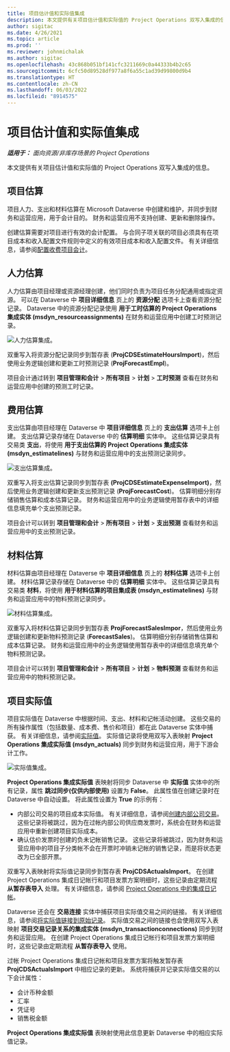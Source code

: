 ```yaml
---
title: 项目估计值和实际值集成
description: 本文提供有关项目估计值和实际值的 Project Operations 双写入集成的信息。
author: sigitac
ms.date: 4/26/2021
ms.topic: article
ms.prod: ''
ms.reviewer: johnmichalak
ms.author: sigitac
ms.openlocfilehash: 43c868b051bf141cfc3211669c0a44333b4b2c65
ms.sourcegitcommit: 6cfc50d89528df977a8f6a55c1ad39d99800d9b4
ms.translationtype: HT
ms.contentlocale: zh-CN
ms.lasthandoff: 06/03/2022
ms.locfileid: "8914575"
---
```

# <a name="project-estimates-and-actuals-integration"></a>项目估计值和实际值集成

_**适用于：** 面向资源/非库存场景的 Project Operations_

本文提供有关项目估计值和实际值的 Project Operations 双写入集成的信息。

## <a name="project-estimates"></a>项目估算

项目人力、支出和材料估算在 Microsoft Dataverse 中创建和维护，并同步到财务和运营应用，用于会计目的。 财务和运营应用不支持创建、更新和删除操作。

创建估算需要对项目进行有效的会计配置。 与合同子项关联的项目必须具有在项目成本和收入配置文件规则中定义的有效项目成本和收入配置文件。 有关详细信息，请参阅[配置收费项目会计](../project-accounting/configure-accounting-billable-projects.md#configure-project-cost-and-revenue-profile-rules)。

## <a name="labor-estimates"></a>人力估算

人力估算由项目经理或资源经理创建，他们同时负责为项目任务分配通用或指定资源。 可以在 Dataverse 中 **项目详细信息** 页上的 **资源分配** 选项卡上查看资源分配记录。 Dataverse 中的资源分配记录使用 **用于工时估算的 Project Operations 集成实体 (msdyn\_resourceassignments)** 在财务和运营应用中创建工时预测记录。

   ![人力估算集成。](./Media/DW4LaborEstimates.png)

双重写入将资源分配记录同步到暂存表 (**ProjCDSEstimateHoursImport**)，然后使用业务逻辑创建和更新工时预测记录 (**ProjForecastEmpl**)。

项目会计通过转到 **项目管理和会计** > **所有项目** > **计划** > **工时预测** 查看在财务和运营应用中创建的预测工时记录。

## <a name="expense-estimates"></a>费用估算

支出估算由项目经理在 Dataverse 中 **项目详细信息** 页上的 **支出估算** 选项卡上创建。 支出估算记录存储在 Dataverse 中的 **估算明细** 实体中。 这些估算记录具有交易类 **支出**，将使用 **用于支出估算的 Project Operations 集成实体 (msdyn\_estimatelines)** 与财务和运营应用中的支出预测记录同步。

   ![支出估算集成。](./Media/DW4ExpenseEstimates.png)

双重写入将支出估算记录同步到暂存表 **(ProjCDSEstimateExpenseImport)**，然后使用业务逻辑创建和更新支出预测记录 (**ProjForecastCost**)。 估算明细分别存储销售估算和成本估算记录。 财务和运营应用中的业务逻辑使用暂存表中的详细信息填充单个支出预测记录。

项目会计可以转到 **项目管理和会计** > **所有项目** > **计划** > **支出预测** 查看财务和运营应用中的支出预测记录。

## <a name="material-estimates"></a>材料估算

材料估算由项目经理在 Dataverse 中 **项目详细信息** 页上的 **材料估算** 选项卡上创建。 材料估算记录存储在 Dataverse 中的 **估算明细** 实体中。 这些估算记录具有交易类 **材料**，将使用 **用于材料估算的项目集成表 (msdyn\_estimatelines)** 与财务和运营应用中的物料预测记录同步。

   ![材料估算集成。](./Media/DW4MaterialEstimates.png)

双重写入将材料估算记录同步到暂存表 **ProjForecastSalesImpor**，然后使用业务逻辑创建和更新物料预测记录 (**ForecastSales**)。 估算明细分别存储销售估算和成本估算记录。 财务和运营应用中的业务逻辑使用暂存表中的详细信息填充单个物料预测记录。

项目会计可以转到 **项目管理和会计** > **所有项目** > **计划** > **物料预测** 查看财务和运营应用中的物料预测记录。

## <a name="project-actuals"></a>项目实际值

项目实际值在 Dataverse 中根据时间、支出、材料和记帐活动创建。 这些交易的所有操作属性（包括数量、成本费、售价和项目）都在此 Dataverse 实体中捕获。 有关详细信息，请参阅[实际值](../actuals/actuals-overview.md)。 实际值记录将使用双写入表映射 **Project Operations 集成实际值 (msdyn\_actuals)** 同步到财务和运营应用，用于下游会计工作。

   ![实际值集成。](./Media/DW4Actuals.png)

**Project Operations 集成实际值** 表映射将同步 Dataverse 中 **实际值** 实体中的所有记录，属性 **跳过同步(仅供内部使用)** 设置为 **False**。 此属性值在创建记录时在 Dataverse 中自动设置。 将此属性设置为 **True** 的示例有：

  - 内部公司交易的项目成本实际值。 有关详细信息，请参阅[创建内部公司交易](../project-accounting/create-intercompany-transactions.md)。 这些记录将被跳过，因为在过帐内部公司供应商发票时，系统会在财务和运营应用中重新创建项目实际成本。
  - 确认估价发票时创建的负未记帐销售记录。 这些记录将被跳过，因为财务和运营应用中的项目子分类帐不会在开票时冲销未记帐的销售记录，而是将状态更改为已全部开票。

双重写入表映射将实际值记录同步到暂存表 **ProjCDSActualsImport**。 在创建 Project Operations 集成日记帐行和项目发票方案明细时，这些记录由定期流程 **从暂存表导入** 处理。 有关详细信息，请参阅 [Project Operations 中的集成日记帐](../project-accounting/project-operations-integration-journal.md)。

Dataverse 还会在 **交易连接** 实体中捕获项目实际值交易之间的链接。 有关详细信息，请参阅[将实际值链接到原始记录](../actuals/linkingactuals.md)。 实际值交易之间的链接也会使用双写入表映射 **项目交易记录关系的集成实体 (msdyn\_transactionconnections)** 同步到财务和运营应用。 在创建 Project Operations 集成日记帐行和项目发票方案明细时，这些记录由定期流程 **从暂存表导入** 使用。

过帐 Project Operations 集成日记帐和项目发票方案将触发暂存表 **ProjCDSActualsImport** 中相应记录的更新。 系统将捕获并记录实际值交易的以下会计属性：

- 会计币种金额
- 汇率
- 凭证号
- 销售税金额

**Project Operations 集成实际值** 表映射使用此信息更新 Dataverse 中的相应实际值记录。
